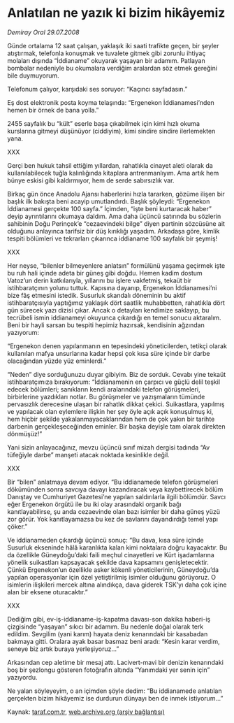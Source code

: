 # Anlatılan ne yazık ki bizim hikâyemiz

*Demiray Oral 29.07.2008*

<div class="yazi">
<p>Günde ortalama 12 saat çalışan, yaklaşık iki saati trafikte geçen, bir şeyler atıştırmak, telefonla konuşmak ve tuvalete gitmek gibi zorunlu ihtiyaç molaları dışında “İddianame” okuyarak yaşayan bir adamım. Patlayan bombalar nedeniyle bu okumalara verdiğim aralardan söz etmek gereğini bile duymuyorum. </p>
<p>Telefonum çalıyor, karşıdaki ses soruyor: “Kaçıncı sayfadasın.” </p>
<p>Eş dost elektronik posta koyma telaşında: “Ergenekon İddianamesi’nden hemen bir örnek de bana yolla.”</p>
<p>2455 sayfalık bu “kült” eserle başa çıkabilmek için kimi hızlı okuma kurslarına gitmeyi düşünüyor (ciddiyim), kimi sindire sindire ilerlemekten yana.</p>
<p>XXX</p>
<p>Gerçi ben hukuk tahsil ettiğim yıllardan, rahatlıkla cinayet aleti olarak da kullanılabilecek tuğla kalınlığında kitaplara antrenmanlıyım. Ama artık hem bünye eskisi gibi kaldırmıyor, hem de serde sabırsızlık var. </p>
<p>Birkaç gün önce Anadolu Ajansı haberlerini hızla tararken, gözüme ilişen bir başlık ilk bakışta beni acayip umutlandırdı. Başlık şöyleydi: “Ergenekon İddianamesi gerçekte 100 sayfa.” İçimden, “işte beni kurtaracak haber” deyip ayrıntılarını okumaya daldım. Ama daha üçüncü satırında bu sözlerin sahibinin Doğu Perinçek’e “cezaevindeki bilge” diyen partinin sözcüsüne ait olduğunu anlayınca tarifsiz bir düş kırıklığı yaşadım. Arkadaşa göre, kimlik tespiti bölümleri ve tekrarları çıkarınca iddianame 100 sayfalık bir şeymiş! </p>
<p>XXX</p>
<p>Her neyse, “bilenler bilmeyenlere anlatsın” formülünü yaşama geçirmek işte bu ruh hali içinde adeta bir güneş gibi doğdu. Hemen kadim dostum Vatoz’un derin katkılarıyla, yıllarını bu işlere vakfetmiş, tekaüt bir istihbaratçının yolunu tuttuk. Kapısına dayanıp, Ergenekon İddianamesi’ni bize fâş etmesini istedik. Susurluk skandalı döneminin bu aktif istihbaratçısıyla yaptığımız yaklaşık dört saatlik muhabbetten, rahatlıkla dört gün sürecek yazı dizisi çıkar. Ancak o detayları kendimize saklayıp, bu tecrübeli ismin iddianameyi okuyunca çıkardığı en temel sonucu aktaralım. Beni bir hayli sarsan bu tespiti hepimiz hazırsak, kendisinin ağzından yazıyorum:</p>
<p>“Ergenekon denen yapılanmanın en tepesindeki yöneticilerden, tetikçi olarak kullanılan mafya unsurlarına kadar hepsi çok kısa süre içinde bir darbe olacağından yüzde yüz eminlerdi.”</p>
<p>“Neden” diye sorduğunuzu duyar gibiyim. Biz de sorduk. Cevabı yine tekaüt istihbaratçımıza bırakıyorum: “İddianamenin en çarpıcı ve güçlü delil teşkil edecek bölümleri; sanıkların kendi aralarındaki telefon görüşmeleri, birbirlerine yazdıkları notlar. Bu görüşmeler ve yazışmaların tümünde pervasızlık derecesine ulaşan bir rahatlık dikkat çekici. Suikastlara, yapılmış ve yapılacak olan eylemlere ilişkin her şey öyle açık açık konuşulmuş ki, hem hiçbir şekilde yakalanmayacaklarından hem de çok yakın bir tarihte darbenin gerçekleşeceğinden eminler. Bir başka deyişle tam olarak direkten dönmüşüz!” </p>
<p>Yani sizin anlayacağınız, mevzu üçüncü sınıf mizah dergisi tadında “Av tüfeğiyle darbe” manşeti atacak noktada kesinlikle değil. </p>
<p>XXX</p>
<p>Bir “bilen” anlatmaya devam ediyor. “Bu iddianamede telefon görüşmeleri dökümünden sonra savcıya davayı kazandıracak veya kaybettirecek bölüm Danıştay ve Cumhuriyet Gazetesi’ne yapılan saldırılarla ilgili bölümdür. Savcı eğer Ergenekon örgütü ile bu iki olay arasındaki organik bağı kanıtlayabilirse, şu anda cezaevinde olan bazı isimler bir daha güneş yüzü zor görür. Yok kanıtlayamazsa bu kez de savlarını dayandırdığı temel yapı çöker.”</p>
<p>Ve iddianameden çıkardığı üçüncü sonuç: “Bu dava, kısa süre içinde Susurluk ekseninde hâlâ karanlıkta kalan kimi noktalara doğru kayacaktır. Bu da özellikle Güneydoğu’daki faili meçhul cinayetleri ve Kürt işadamlarına yönelik suikastları kapsayacak şekilde dava kapsamını genişletecektir. Çünkü Ergenekon’un özellikle asker kökenli yöneticilerinin, Güneydoğu’da yapılan operasyonlar için özel yetiştirilmiş isimler olduğunu görüyoruz. O isimlerin ilişkileri mercek altına alındıkça, dava giderek TSK’yı daha çok içine alan bir eksene oturacaktır.” </p>
<p>XXX</p>
<p>Dediğim gibi, ev-iş-iddianame-iş-kapatma davası-son dakika haberi-iş çizgisinde “yaşayan” sıkıcı bir adamım. Bu nedenle doğal olarak terk edildim. Sevgilim (yani karım) hayata deniz kenarındaki bir kasabadan bakmaya gitti. Oralara ayak basar basmaz beni aradı: “Kesin karar verdim, seneye biz artık buraya yerleşiyoruz…” </p>
<p>Arkasından cep aletime bir mesaj attı. Lacivert-mavi bir denizin kenarındaki boş bir şezlongu gösteren fotoğrafın altında “Yanımdaki yer senin için” yazıyordu.</p>
<p>Ne yalan söyleyeyim, o an içimden şöyle dedim: “Bu iddianamede anlatılan gerçekten bizim hikâyemiz ise durdurun dünyayı ben de inmek istiyorum…”</p>
<p></p></div>

Kaynak: [taraf.com.tr](m), [web.archive.org (arşiv bağlantısı)](http://web.archive.org/web/20101201093308/http://taraf.com.tr/demiray-oral/makale-anlatilan-ne-yazik-ki-bizim-hikayemiz.htm)
